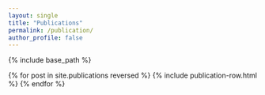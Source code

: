 ```yaml
---
layout: single
title: "Publications"
permalink: /publication/
author_profile: false
---
```


{% include base_path %}

{% for post in site.publications reversed %}
  {% include publication-row.html %}
{% endfor %}